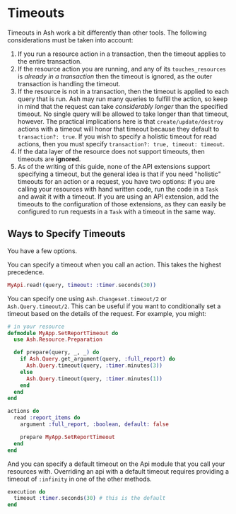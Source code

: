 # Timeouts

Timeouts in Ash work a bit differently than other tools. The following considerations must be taken into account:

1. If you run a resource action in a transaction, then the timeout applies to the entire transaction.
2. If the resource action you are running, and any of its `touches_resources` is *already in a transaction* then the timeout is ignored, as the outer transaction is handling the timeout.
3. If the resource is not in a transaction, then the timeout is applied to each query that is run. Ash may run many queries to fulfill the action, so keep in mind that the request can take *considerably longer* than the specified timeout. No single query will be allowed to take longer than that timeout, however. The practical implications here is that `create/update/destroy` actions with a timeout will honor that timeout because they default to `transaction?: true`. If you wish to specify a holistic timeout for read actions, then you must specify `transaction?: true, timeout: timeout`.
4. If the data layer of the resource does not support timeouts, then timeouts are **ignored**.
5. As of the writing of this guide, none of the API extensions support specifying a timeout, but the general idea is that if you need "holistic" timeouts for an action or a request, you have two options: if you are calling your resources with hand written code, run the code in a `Task` and await it with a timeout. If you are using an API extension, add the timeouts to the configuration of those extensions, as they can easily be configured to run requests in a `Task` with a timeout in the same way.

## Ways to Specify Timeouts

You have a few options.

You can specify a timeout when you call an action. This takes the highest precedence.

```elixir
MyApi.read!(query, timeout: :timer.seconds(30))
```

You can specify one using `Ash.Changeset.timeout/2` or `Ash.Query.timeout/2`. This can be useful if you want to conditionally set a timeout based on the details of the request. For example, you might:

```elixir
# in your resource
defmodule MyApp.SetReportTimeout do
  use Ash.Resource.Preparation

  def prepare(query, _, _) do
    if Ash.Query.get_argument(query, :full_report) do
      Ash.Query.timeout(query, :timer.minutes(3))
    else
      Ash.Query.timeout(query, :timer.minutes(1))
    end
  end
end

actions do
  read :report_items do
    argument :full_report, :boolean, default: false

    prepare MyApp.SetReportTimeout
  end
end
```

And you can specify a default timeout on the Api module that you call your resources with. Overriding an api with a default timeout requires providing a timeout of `:infinity` in one of the other methods.

```elixir
execution do
  timeout :timer.seconds(30) # this is the default
end
```